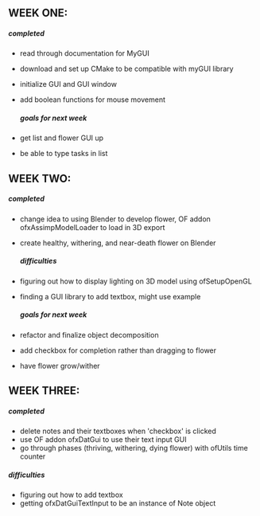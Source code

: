 ## WEEK ONE:

   ##### completed
  - read through documentation for MyGUI
  - download and set up CMake to be compatible with myGUI library
  - initialize GUI and GUI window
  - add boolean functions for mouse movement

    ##### goals for next week
  - get list and flower GUI up
  - be able to type tasks in list

## WEEK TWO:

   ##### completed
  - change idea to using Blender to develop flower, OF addon
  ofxAssimpModelLoader to load in 3D export
  - create healthy, withering, and near-death flower on Blender

    ##### difficulties
  - figuring out how to display lighting on 3D model using ofSetupOpenGL
  - finding a GUI library to add textbox, might use example

    ##### goals for next week
  - refactor and finalize object decomposition
  - add checkbox for completion rather than dragging to flower
  - have flower grow/wither

## WEEK THREE:

   ##### completed
  - delete notes and their textboxes when 'checkbox' is clicked
  - use OF addon ofxDatGui to use their text input GUI
  - go through phases (thriving, withering, dying flower) with ofUtils
  time counter

   ##### difficulties
  - figuring out how to add textbox
  - getting ofxDatGuiTextInput to be an instance of Note object
